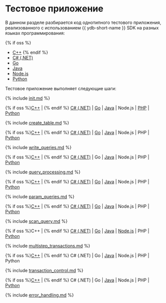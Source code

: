 # Тестовое приложение

В данном разделе разбирается код однотипного тестового приложения, реализованного с использованием {{ ydb-short-name }} SDK на разных языках программирования:

{% if oss %}
- [C++](../example-cpp.md)
{% endif %}
- [С# (.NET)](../example-dotnet.md)
- [Go](../go/index.md)
- [Java](../java/index.md)
- [Node.js](../example-nodejs.md)
- [Python](../python/index.md)

Тестовое приложение выполняет следующие шаги:

{% include [init.md](steps/01_init.md) %}

{% if oss %}[C++](../example-cpp.md#init) | {% endif %} [C# (.NET)](../example-dotnet.md#init) | [Go](../go/index.md#init) | [Java](../java/index.md#init) | Node.js | [PHP](../example-php.md#init) | [Python](../python/index.md#init)

{% include [create_table.md](steps/02_create_table.md) %}

{% if oss %}[C++](../example-cpp.md#create-table) | {% endif %} [C# (.NET)](../example-dotnet.md#create-table) | [Go](../go/index.md#create-table) | [Java](../java/index.md#create-table) | Node.js | PHP | [Python](../python/index.md#create-table)

{% include [write_queries.md](steps/03_write_queries.md) %}

{% if oss %}[C++](../example-cpp.md#write-queries) | {% endif %} [C# (.NET)](../example-dotnet.md#write-queries) | Go | [Java](../java/index.md#write-queries) | Node.js | PHP | [Python](../python/index.md#write-queries)

{% include [query_processing.md](steps/04_query_processing.md) %}

{% if oss %}[C++](../example-cpp.md#query-processing) |  {% endif %} [C# (.NET)](../example-dotnet.md#query-processing) | [Go](../go/index.md#query-processing) | [Java](../java/index.md#query-processing) | Node.js | PHP | [Python](../python/index.md#query-processing)

{% include [param_queries.md](steps/06_param_queries.md) %}

{% if oss %}[C++](../example-cpp.md#param-queries) |  {% endif %} [C# (.NET)](../example-dotnet.md#param-queries) | [Go](../go/index.md#param-queries) | [Java](../java/index.md#param-queries) | Node.js | PHP | [Python](../python/index.md#param-queries)

{% include [scan_query.md](steps/08_scan_query.md) %}

{% if oss %}C++ |  {% endif %} [C# (.NET)](../example-dotnet.md#scan-query) | [Go](../go/index.md#scan-query) | [Java](../java/index.md#scan-query) | [Node.js](../example-nodejs.md#scan-query) | PHP | [Python](../python/index.md#scan-query)

{% include [multistep_transactions.md](steps/09_multistep_transactions.md) %}

{% if oss %}[C++](../example-cpp.md#multistep-transactions) |  {% endif %} C# (.NET) | Go | [Java](../java/index.md#multistep-transactions) | Node.js | PHP | Python

{% include [transaction_control.md](steps/10_transaction_control.md) %}

{% if oss %}[C++](../example-cpp.md#tcl) |  {% endif %} C# (.NET) | Go | [Java](../java/index.md#tcl) | Node.js | PHP | [Python](../python/index.md#tcl)

{% include [error_handling.md](steps/50_error_handling.md) %}

